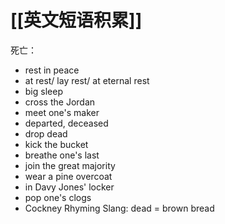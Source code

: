 

# [[英文短语积累]]

死亡：
- rest in peace
- at rest/ lay rest/ at eternal rest
- big sleep
- cross the Jordan
- meet one's maker
- departed, deceased
- drop dead
- kick the bucket
- breathe one's last
- join the great majority
- wear a pine overcoat
- in Davy Jones' locker
- pop one's clogs
- Cockney Rhyming Slang: dead = brown bread